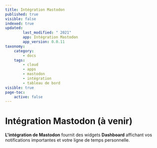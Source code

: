 ```yaml
---
title: Intégration Mastodon
published: true
visible: false
indexed: true
updated:
        last_modified: " 2021"
        app: Intégration Mastodon
        app_version: 0.0.11
taxonomy:
    category:
        - docs
    tags:
        - cloud
        - apps
        - mastodon
        - intégration
        - tableau de bord
visible: true
page-toc:
    active: false
---
```


# Intégration Mastodon (à venir)

**L'intégration de Mastodon** fournit des widgets **Dashboard** affichant vos notifications importantes et votre ligne de temps personnelle.
